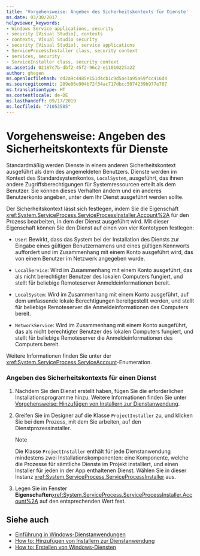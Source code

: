 ```yaml
---
title: 'Vorgehensweise: Angeben des Sicherheitskontexts für Dienste'
ms.date: 03/30/2017
helpviewer_keywords:
- Windows Service applications, security
- security [Visual Studio], contexts
- contexts, Visual Studio security
- security [Visual Studio], service applications
- ServiceProcessInstaller class, security context
- services, security
- ServiceInstaller class, security context
ms.assetid: 02187c7b-dbf2-45f2-96c2-e11010225a22
author: ghogen
ms.openlocfilehash: dd2a9c4485e151d4cb1c9d5ae3a95a69fcc416d4
ms.sourcegitcommit: 289e06e904b72f34ac717dbcc5074239b977e707
ms.translationtype: HT
ms.contentlocale: de-DE
ms.lasthandoff: 09/17/2019
ms.locfileid: "71053585"
---
```

# <a name="how-to-specify-the-security-context-for-services"></a>Vorgehensweise: Angeben des Sicherheitskontexts für Dienste
Standardmäßig werden Dienste in einem anderen Sicherheitskontext ausgeführt als dem des angemeldeten Benutzers. Dienste werden im Kontext des Standardsystemkontos, `LocalSystem`, ausgeführt, das ihnen andere Zugriffsberechtigungen für Systemressourcen erteilt als dem Benutzer. Sie können dieses Verhalten ändern und ein anderes Benutzerkonto angeben, unter dem Ihr Dienst ausgeführt werden sollte.  
  
 Der Sicherheitskontext lässt sich festlegen, indem Sie die Eigenschaft <xref:System.ServiceProcess.ServiceProcessInstaller.Account%2A> für den Prozess bearbeiten, in dem der Dienst ausgeführt wird. Mit dieser Eigenschaft können Sie den Dienst auf einen von vier Kontotypen festlegen:  
  
- `User`: Bewirkt, dass das System bei der Installation des Diensts zur Eingabe eines gültigen Benutzernamens und eines gültigen Kennworts auffordert und im Zusammenhang mit einem Konto ausgeführt wird, das von einem Benutzer im Netzwerk angegeben wurde.  
  
- `LocalService`: Wird im Zusammenhang mit einem Konto ausgeführt, das als nicht berechtigter Benutzer des lokalen Computers fungiert, und stellt für beliebige Remoteserver Anmeldeinformationen bereit.  
  
- `LocalSystem`: Wird im Zusammenhang mit einem Konto ausgeführt, auf dem umfassende lokale Berechtigungen bereitgestellt werden, und stellt für beliebige Remoteserver die Anmeldeinformationen des Computers bereit.  
  
- `NetworkService`: Wird im Zusammenhang mit einem Konto ausgeführt, das als nicht berechtigter Benutzer des lokalen Computers fungiert, und stellt für beliebige Remoteserver die Anmeldeinformationen des Computers bereit.  
  
 Weitere Informationen finden Sie unter der <xref:System.ServiceProcess.ServiceAccount>-Enumeration.  
  
### <a name="to-specify-the-security-context-for-a-service"></a>Angeben des Sicherheitskontexts für einen Dienst  
  
1. Nachdem Sie den Dienst erstellt haben, fügen Sie die erforderlichen Installationsprogramme hinzu. Weitere Informationen finden Sie unter [Vorgehensweise: Hinzufügen von Installern zur Dienstanwendung](how-to-add-installers-to-your-service-application.md).  
  
2. Greifen Sie im Designer auf die Klasse `ProjectInstaller` zu, und klicken Sie bei dem Prozess, mit dem Sie arbeiten, auf den Dienstprozessinstaller.  
  
    > [!NOTE]
    > Die Klasse `ProjectInstaller` enthält für jede Dienstanwendung mindestens zwei Installationskomponenten: eine Komponente, welche die Prozesse für sämtliche Dienste im Projekt installiert, und einen Installer für jeden in der App enthaltenen Dienst. Wählen Sie in dieser Instanz <xref:System.ServiceProcess.ServiceProcessInstaller> aus.  
  
3. Legen Sie im Fenster **Eigenschaften**<xref:System.ServiceProcess.ServiceProcessInstaller.Account%2A> auf den entsprechenden Wert fest.  
  
## <a name="see-also"></a>Siehe auch

- [Einführung in Windows-Dienstanwendungen](introduction-to-windows-service-applications.md)
- [How to: Hinzufügen von Installern zur Dienstanwendung](how-to-add-installers-to-your-service-application.md)
- [How to: Erstellen von Windows-Diensten](how-to-create-windows-services.md)
